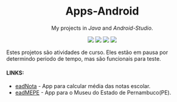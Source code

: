 <div align="center">

# Apps-Android
My projects in _Java_ and _Android-Studio_.

![](https://img.shields.io/github/stars/mizaelc/apps-android?style=flat-square&labelColor=343b41) ![](https://img.shields.io/github/forks/mizaelc/apps-android?style=flat-square&labelColor=343b41) ![](https://img.shields.io/github/issues/mizaelc/apps-android?style=flat-square&labelColor=343b41) ![](https://img.shields.io/github/issues-pr/mizaelc/apps-android?style=flat-square&labelColor=343b41)

</div>

Estes projetos são atividades de curso. Eles estão em pausa por determindo periodo de tempo, mas são funcionais para teste.

#### LINKS:
- [eadNota](eadNota/) - App para calcular média das notas escolar.
- [eadMEPE](eadMEPE/) - App para o Museu do Estado de Pernambuco(PE).
